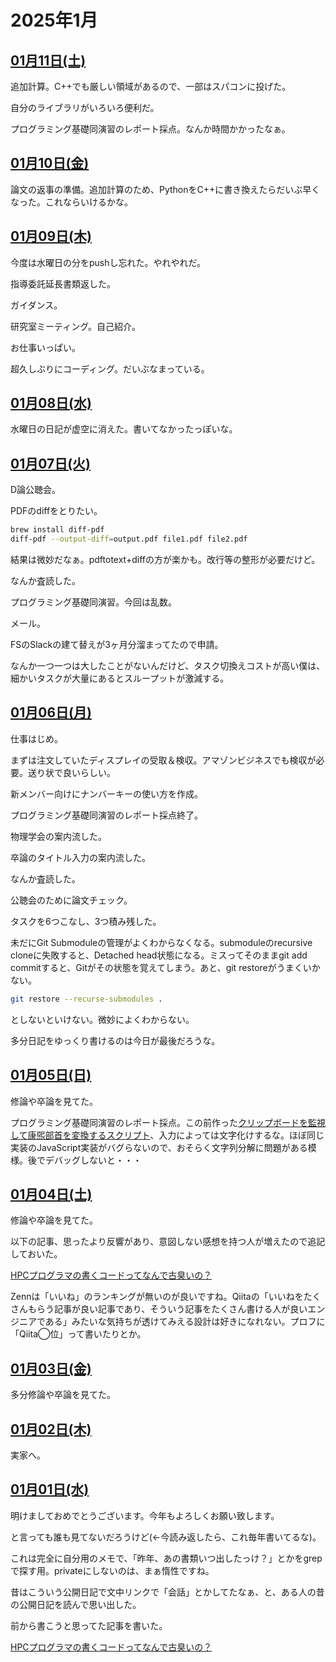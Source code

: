 # 2025年1月

## [01月11日(土)](#11) <a id="11"></a>

追加計算。C++でも厳しい領域があるので、一部はスパコンに投げた。

自分のライブラリがいろいろ便利だ。

プログラミング基礎同演習のレポート採点。なんか時間かかったなぁ。

## [01月10日(金)](#10) <a id="10"></a>

論文の返事の準備。追加計算のため、PythonをC++に書き換えたらだいぶ早くなった。これならいけるかな。

## [01月09日(木)](#09) <a id="09"></a>

今度は水曜日の分をpushし忘れた。やれやれだ。

指導委託延長書類返した。

ガイダンス。

研究室ミーティング。自己紹介。

お仕事いっぱい。

超久しぶりにコーディング。だいぶなまっている。

## [01月08日(水)](#08) <a id="08"></a>

水曜日の日記が虚空に消えた。書いてなかったっぽいな。

## [01月07日(火)](#07) <a id="07"></a>

D論公聴会。

PDFのdiffをとりたい。

```sh
brew install diff-pdf
diff-pdf --output-diff=output.pdf file1.pdf file2.pdf
```

結果は微妙だなぁ。pdftotext+diffの方が楽かも。改行等の整形が必要だけど。

なんか査読した。

プログラミング基礎同演習。今回は乱数。

メール。

FSのSlackの建て替えが3ヶ月分溜まってたので申請。

なんか一つ一つは大したことがないんだけど、タスク切換えコストが高い僕は、細かいタスクが大量にあるとスループットが激減する。

## [01月06日(月)](#06) <a id="06"></a>

仕事はじめ。

まずは注文していたディスプレイの受取＆検収。アマゾンビジネスでも検収が必要。送り状で良いらしい。

新メンバー向けにナンバーキーの使い方を作成。

プログラミング基礎同演習のレポート採点終了。

物理学会の案内流した。

卒論のタイトル入力の案内流した。

なんか査読した。

公聴会のために論文チェック。

タスクを6つこなし、3つ積み残した。

未だにGit Submoduleの管理がよくわからなくなる。submoduleのrecursive cloneに失敗すると、Detached head状態になる。ミスってそのままgit add commitすると、Gitがその状態を覚えてしまう。あと、git restoreがうまくいかない。

```sh
git restore --recurse-submodules .
```

としないといけない。微妙によくわからない。

多分日記をゆっくり書けるのは今日が最後だろうな。

## [01月05日(日)](#05) <a id="05"></a>

修論や卒論を見てた。

プログラミング基礎同演習のレポート採点。この前作った[クリップボードを監視して康煕部首を変換するスクリプト](https://github.com/kaityo256/convert_kangxi_radicals)、入力によっては文字化けするな。ほぼ同じ実装のJavaScript実装がバグらないので、おそらく文字列分解に問題がある模様。後でデバッグしないと・・・

## [01月04日(土)](#04) <a id="04"></a>

修論や卒論を見てた。

以下の記事、思ったより反響があり、意図しない感想を持つ人が増えたので追記しておいた。

[HPCプログラマの書くコードってなんで古臭いの？](https://zenn.dev/kaityo256/articles/be_kind_to_hpc_programmers)

Zennは「いいね」のランキングが無いのが良いですね。Qiitaの「いいねをたくさんもらう記事が良い記事であり、そういう記事をたくさん書ける人が良いエンジニアである」みたいな気持ちが透けてみえる設計は好きになれない。プロフに「Qiita◯位」って書いたりとか。

## [01月03日(金)](#06) <a id="03"></a>

多分修論や卒論を見てた。

## [01月02日(木)](#06) <a id="02"></a>

実家へ。

## [01月01日(水)](#06) <a id="01"></a>

明けましておめでとうございます。今年もよろしくお願い致します。

と言っても誰も見てないだろうけど(←今読み返したら、これ毎年書いてるな)。

これは完全に自分用のメモで、「昨年、あの書類いつ出したっけ？」とかをgrepで探す用。privateにしないのは、まぁ惰性ですね。

昔はこういう公開日記で文中リンクで「会話」とかしてたなぁ、と、ある人の昔の公開日記を読んで思い出した。

前から書こうと思ってた記事を書いた。

[HPCプログラマの書くコードってなんで古臭いの？](https://zenn.dev/kaityo256/articles/be_kind_to_hpc_programmers)
